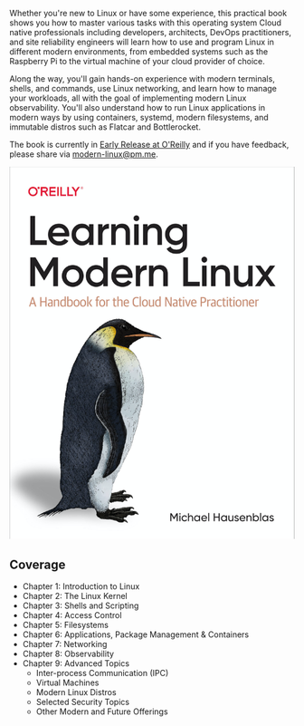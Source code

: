 Whether you're new to Linux or have some experience, this practical book shows you how to master various tasks with this operating system
Cloud native professionals including developers, architects, DevOps practitioners, and site reliability engineers will learn how to use and 
program Linux in different modern environments, from embedded systems such as the Raspberry Pi to the virtual machine of your cloud provider of choice.

Along the way, you'll gain hands-on experience with modern terminals, shells, and commands, use Linux networking, and learn how to manage your workloads, 
all with the goal of implementing modern Linux observability. You'll also understand how to run Linux applications in modern ways by using containers, 
systemd, modern filesystems, and immutable distros such as Flatcar and Bottlerocket.

The book is currently in [Early Release at O'Reilly](https://learning.oreilly.com/library/view/learning-modern-linux/9781098108939/) and if you have feedback, 
please share via [modern-linux@pm.me](mailto:modern-linux@pm.me). 


![book cover](lml-cover.png)

## Coverage

* Chapter 1: Introduction to Linux
* Chapter 2: The Linux Kernel
* Chapter 3: Shells and Scripting
* Chapter 4: Access Control
* Chapter 5: Filesystems
* Chapter 6: Applications, Package Management & Containers
* Chapter 7: Networking
* Chapter 8: Observability
* Chapter 9: Advanced Topics
  * Inter-process Communication (IPC)
  * Virtual Machines
  * Modern Linux Distros
  * Selected Security Topics
  * Other Modern and Future Offerings
